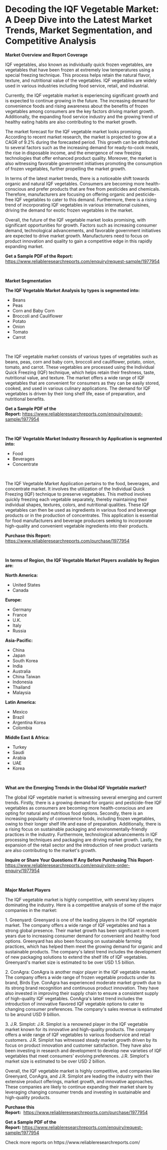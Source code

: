<p><h1>Decoding the IQF Vegetable Market: A Deep Dive into the Latest Market Trends, Market Segmentation, and Competitive Analysis</h1></p><p><strong>Market Overview and Report Coverage</strong></p>
<p><p>IQF vegetables, also known as individually quick frozen vegetables, are vegetables that have been frozen at extremely low temperatures using a special freezing technique. This process helps retain the natural flavor, texture, and nutritional value of the vegetables. IQF vegetables are widely used in various industries including food service, retail, and industrial.</p><p>Currently, the IQF vegetable market is experiencing significant growth and is expected to continue growing in the future. The increasing demand for convenience foods and rising awareness about the benefits of frozen vegetables among consumers are the key factors driving market growth. Additionally, the expanding food service industry and the growing trend of healthy eating habits are also contributing to the market growth.</p><p>The market forecast for the IQF vegetable market looks promising. According to recent market research, the market is projected to grow at a CAGR of 9.2% during the forecasted period. This growth can be attributed to several factors such as the increasing demand for ready-to-cook meals, the rise in disposable income, and the emergence of new freezing technologies that offer enhanced product quality. Moreover, the market is also witnessing favorable government initiatives promoting the consumption of frozen vegetables, further propelling the market growth.</p><p>In terms of the latest market trends, there is a noticeable shift towards organic and natural IQF vegetables. Consumers are becoming more health-conscious and prefer products that are free from pesticides and chemicals. Therefore, manufacturers are focusing on offering organic and pesticide-free IQF vegetables to cater to this demand. Furthermore, there is a rising trend of incorporating IQF vegetables in various international cuisines, driving the demand for exotic frozen vegetables in the market.</p><p>Overall, the future of the IQF vegetable market looks promising, with significant opportunities for growth. Factors such as increasing consumer demand, technological advancements, and favorable government initiatives are expected to drive market growth. Manufacturers need to focus on product innovation and quality to gain a competitive edge in this rapidly expanding market.</p></p>
<p><strong>Get a Sample PDF of the Report:</strong> <a href="https://www.reliableresearchreports.com/enquiry/request-sample/1977954">https://www.reliableresearchreports.com/enquiry/request-sample/1977954</a></p>
<p>&nbsp;</p>
<p><strong>Market Segmentation</strong></p>
<p><strong>The IQF Vegetable Market Analysis by types is segmented into:</strong></p>
<p><ul><li>Beans</li><li>Peas</li><li>Corn and Baby Corn</li><li>Broccoli and Cauliflower</li><li>Potato</li><li>Onion</li><li>Tomato</li><li>Carrot</li></ul></p>
<p>&nbsp;</p>
<p><p>The IQF vegetable market consists of various types of vegetables such as beans, peas, corn and baby corn, broccoli and cauliflower, potato, onion, tomato, and carrot. These vegetables are processed using the Individual Quick Freezing (IQF) technique, which helps retain their freshness, taste, nutritional value, and texture. The market offers a wide range of IQF vegetables that are convenient for consumers as they can be easily stored, cooked, and used in various culinary applications. The demand for IQF vegetables is driven by their long shelf life, ease of preparation, and nutritional benefits.</p></p>
<p><strong>Get a Sample PDF of the Report:</strong>&nbsp;<a href="https://www.reliableresearchreports.com/enquiry/request-sample/1977954">https://www.reliableresearchreports.com/enquiry/request-sample/1977954</a></p>
<p>&nbsp;</p>
<p><strong>The IQF Vegetable Market Industry Research by Application is segmented into:</strong></p>
<p><ul><li>Food</li><li>Beverages</li><li>Concentrate</li></ul></p>
<p>&nbsp;</p>
<p><p>The IQF Vegetable Market Application pertains to the food, beverages, and concentrate market. It involves the utilization of the Individual Quick Freezing (IQF) technique to preserve vegetables. This method involves quickly freezing each vegetable separately, thereby maintaining their individual shapes, textures, colors, and nutritional qualities. These IQF vegetables can then be used as ingredients in various food and beverage products or in the production of concentrates. This application is essential for food manufacturers and beverage producers seeking to incorporate high-quality and convenient vegetable ingredients into their products.</p></p>
<p><strong>Purchase this Report:</strong>&nbsp; <a href="https://www.reliableresearchreports.com/purchase/1977954">https://www.reliableresearchreports.com/purchase/1977954</a></p>
<p>&nbsp;</p>
<p><strong>In terms of Region, the IQF Vegetable Market Players available by Region are:</strong></p>
<p>
    <p> <strong> North America: </strong>
        <ul>
            <li>United States</li>
            <li>Canada</li>
        </ul>
        </p> 
    <p> <strong> Europe: </strong>
        <ul>
            <li>Germany</li>
            <li>France</li>
            <li>U.K.</li>
            <li>Italy</li>
            <li>Russia</li>
        </ul>
        </p> 
    <p> <strong> Asia-Pacific: </strong>
        <ul>
            <li>China</li>
            <li>Japan</li>
            <li>South Korea</li>
            <li>India</li>
            <li>Australia</li>
            <li>China Taiwan</li>
            <li>Indonesia</li>
            <li>Thailand</li>
            <li>Malaysia</li>
        </ul>
        </p> 
    <p> <strong> Latin America: </strong>
        <ul>
            <li>Mexico</li>
            <li>Brazil</li>
            <li>Argentina Korea</li>
            <li>Colombia</li>
        </ul>
        </p> 
    <p> <strong> Middle East & Africa: </strong>
        <ul>
            <li>Turkey</li>
            <li>Saudi</li>
            <li>Arabia</li>
            <li>UAE</li>
            <li>Korea</li>
        </ul>
    </p>
    </p>
<p>&nbsp;</p>
<p><strong>What are the Emerging Trends in the Global IQF Vegetable market?</strong></p>
<p><p>The global IQF vegetable market is witnessing several emerging and current trends. Firstly, there is a growing demand for organic and pesticide-free IQF vegetables as consumers are becoming more health-conscious and are opting for natural and nutritious food options. Secondly, there is an increasing popularity of convenience foods, including frozen vegetables, owing to their longer shelf life and ease of preparation. Additionally, there is a rising focus on sustainable packaging and environmentally-friendly practices in the industry. Furthermore, technological advancements in IQF processing techniques and packaging are driving market growth. Lastly, the expansion of the retail sector and the introduction of new product variants are also contributing to the market's growth.</p></p>
<p><strong>Inquire or Share Your Questions If Any Before Purchasing This Report</strong>- <a href="https://www.reliableresearchreports.com/enquiry/pre-order-enquiry/1977954">https://www.reliableresearchreports.com/enquiry/pre-order-enquiry/1977954</a></p>
<p>&nbsp;</p>
<p><strong>Major Market Players</strong></p>
<p><p>The IQF vegetable market is highly competitive, with several key players dominating the industry. Here is a competitive analysis of some of the major companies in the market:</p><p>1. Greenyard: Greenyard is one of the leading players in the IQF vegetable market. The company offers a wide range of IQF vegetables and has a strong global presence. Their market growth has been significant in recent years due to increasing consumer demand for convenient and healthy food options. Greenyard has also been focusing on sustainable farming practices, which has helped them meet the growing demand for organic and sustainable products. The company's latest trend includes the development of new packaging solutions to extend the shelf life of IQF vegetables. Greenyard's market size is estimated to be over USD 1.5 billion.</p><p>2. ConAgra: ConAgra is another major player in the IQF vegetable market. The company offers a wide range of frozen vegetable products under its brand, Birds Eye. ConAgra has experienced moderate market growth due to its strong brand recognition and continuous product innovation. They have also invested in improving their supply chain to ensure a consistent supply of high-quality IQF vegetables. ConAgra's latest trend includes the introduction of innovative flavored IQF vegetable options to cater to changing consumer preferences. The company's sales revenue is estimated to be around USD 9 billion.</p><p>3. J.R. Simplot: J.R. Simplot is a renowned player in the IQF vegetable market known for its innovative and high-quality products. The company offers a wide range of IQF vegetables to various foodservice and retail customers. J.R. Simplot has witnessed steady market growth driven by its focus on product innovation and customer satisfaction. They have also been investing in research and development to develop new varieties of IQF vegetables that meet consumers' evolving preferences. J.R. Simplot's market size is estimated to be over USD 2 billion.</p><p>Overall, the IQF vegetable market is highly competitive, and companies like Greenyard, ConAgra, and J.R. Simplot are leading the industry with their extensive product offerings, market growth, and innovative approaches. These companies are likely to continue expanding their market share by leveraging changing consumer trends and investing in sustainable and high-quality products.</p></p>
<p><strong>Purchase this Report:</strong>&nbsp;&nbsp;<a href="https://www.reliableresearchreports.com/purchase/1977954">https://www.reliableresearchreports.com/purchase/1977954</a></p>
<p></p>
<p><strong>Get a Sample PDF of the Report:</strong>&nbsp;<a href="https://www.reliableresearchreports.com/enquiry/request-sample/1977954">https://www.reliableresearchreports.com/enquiry/request-sample/1977954</a></p>
<p>Check more reports on https://www.reliableresearchreports.com/</p>